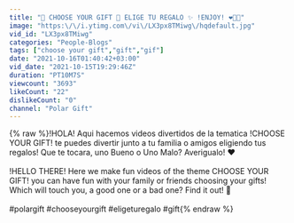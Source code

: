 ```yaml
---
title: "🎁 CHOOSE YOUR GIFT 🎁 ELIGE TU REGALO ✨ !ENJOY! ❤️💜💛"
image: "https:\/\/i.ytimg.com\/vi\/LX3px8TMiwg\/hqdefault.jpg"
vid_id: "LX3px8TMiwg"
categories: "People-Blogs"
tags: ["choose your gift","gift","gif"]
date: "2021-10-16T01:40:42+03:00"
vid_date: "2021-10-15T19:29:46Z"
duration: "PT10M7S"
viewcount: "3693"
likeCount: "22"
dislikeCount: "0"
channel: "Polar Gift"
---
```

{% raw %}!HOLA! Aqui hacemos videos divertidos de la tematica !CHOOSE YOUR GIFT! te puedes divertir junto a tu familia o amigos  eligiendo tus regalos! Que te tocara, uno Bueno o Uno Malo? Averigualo! ❤️<br /><br />!HELLO THERE! Here we make fun videos of the theme CHOOSE YOUR GIFT! you can have fun with your family or friends choosing your gifts! Which will touch you, a good one or a bad one? Find it out! 💛 <br /><br />#polargift #chooseyourgift #eligeturegalo #gift{% endraw %}
